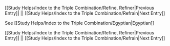 [[Study Helps/Index to the Triple Combination/Refine, Refiner|Previous Entry]]  ||  [[Study Helps/Index to the Triple Combination/Refrain|Next Entry]]

 See [[Study Helps/Index to the Triple Combination/Egyptian|Egyptian]]

[[Study Helps/Index to the Triple Combination/Refine, Refiner|Previous Entry]]  ||  [[Study Helps/Index to the Triple Combination/Refrain|Next Entry]]